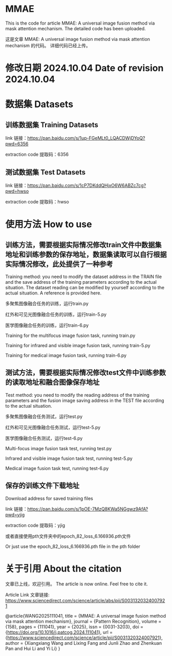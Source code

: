 # MMAE
This is the code for article MMAE: A universal image fusion method via mask attention mechanism.
The detailed code has been uploaded.

这是文章 MMAE: A universal image fusion method via mask attention mechanism 的代码。
详细代码已经上传。

# 修改日期 2024.10.04 Date of revision 2024.10.04

# 数据集 Datasets
## 训练数据集 Training Datasets
link 链接：https://pan.baidu.com/s/1up-FGeMLt0_LQACDWjDYoQ?pwd=6356 

extraction code 提取码：6356

## 测试数据集 Test Datasets
link 链接：https://pan.baidu.com/s/1cP7DKddQHjxO6W6ABZc7cg?pwd=hwso 

extraction code 提取码：hwso

# 使用方法 How to use
## 训练方法，需要根据实际情况修改train文件中数据集地址和训练参数的保存地址，数据集读取可以自行根据实际情况修改，此处提供了一种参考
Training method: you need to modify the dataset address in the TRAIN file and the save address of the training parameters according to the actual situation. The dataset reading can be modified by yourself according to the actual situation. A reference is provided here.

多聚焦图像融合任务的训练，运行train.py

红外和可见光图像融合任务的训练，运行train-5.py

医学图像融合任务的训练，运行train-6.py

Training for the multifocus image fusion task, running train.py

Training for infrared and visible image fusion task, running train-5.py

Training for medical image fusion task, running train-6.py

## 测试方法，需要根据实际情况修改test文件中训练参数的读取地址和融合图像保存地址
Test method: you need to modify the reading address of the training parameters and the fusion image saving address in the TEST file according to the actual situation.

多聚焦图像融合任务测试，运行test.py

红外和可见光图像融合任务测试，运行test-5.py

医学图像融合任务测试，运行test-6.py

Multi-focus image fusion task test, running test.py

Infrared and visible image fusion task test, running test-5.py

Medical image fusion task test, running test-6.py

## 保存的训练文件下载地址
Download address for saved training files

link 链接：https://pan.baidu.com/s/1pOE-7MzQ8KWa5NGgwz9AfA?pwd=yjig 

extraction code 提取码：yjig 

或者直接使用pth文件夹中的epoch_82_loss_6.166936.pth文件

Or just use the epoch_82_loss_6.166936.pth file in the pth folder

# 关于引用 About the citation
文章已上线，欢迎引用。
The article is now online. Feel free to cite it.

Article Link 文章链接: https://www.sciencedirect.com/science/article/abs/pii/S0031320324007921

@article{WANG2025111041,
title = {MMAE: A universal image fusion method via mask attention mechanism},
journal = {Pattern Recognition},
volume = {158},
pages = {111041},
year = {2025},
issn = {0031-3203},
doi = {https://doi.org/10.1016/j.patcog.2024.111041},
url = {https://www.sciencedirect.com/science/article/pii/S0031320324007921},
author = {Xiangxiang Wang and Lixing Fang and Junli Zhao and Zhenkuan Pan and Hui Li and Yi Li}
}

